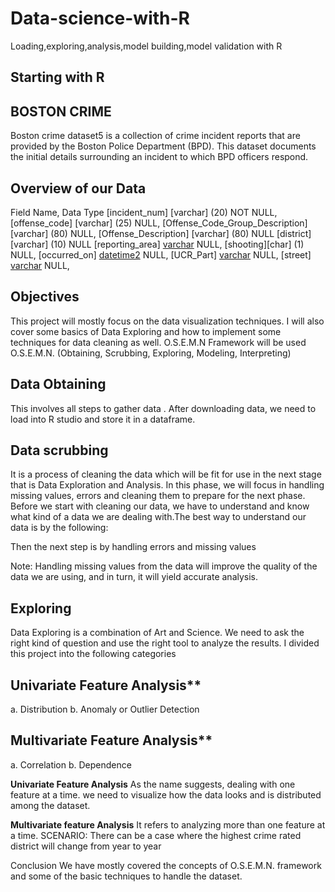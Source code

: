 # Data-science-with-R
Loading,exploring,analysis,model building,model validation with R

## Starting with R

## BOSTON CRIME
Boston crime dataset5 is a collection of crime incident reports that are provided by the Boston Police Department (BPD). This dataset documents the initial details surrounding an incident to which BPD officers respond.
## Overview of our Data
Field Name, Data Type
[incident_num] [varchar] (20) NOT NULL,
[offense_code] [varchar] (25) NULL,
[Offense_Code_Group_Description] [varchar] (80) NULL,
[Offense_Description] [varchar] (80) NULL
[district] [varchar] (10) NULL
[reporting_area] [varchar](10) NULL,
[shooting][char] (1) NULL,
[occurred_on] [datetime2](7) NULL,
[UCR_Part] [varchar](25) NULL,
[street] [varchar](50) NULL,

 ## Objectives
This project will mostly focus on the data visualization techniques.
I will also cover some basics of Data Exploring and how to implement some techniques for data cleaning as well.
O.S.E.M.N Framework will be used
O.S.E.M.N. (Obtaining, Scrubbing, Exploring, Modeling, Interpreting)
## Data Obtaining
This involves all steps to gather data .
After downloading data, we need to load into R studio and store it in a dataframe.
 
## Data scrubbing
It is a process of cleaning the data which will be fit for use in the next stage that is Data Exploration and Analysis. In this phase, we will focus in handling missing values, errors and cleaning them to prepare for the next phase.
Before we start with cleaning our data, we have to understand and know what kind of a data we are dealing with.The best way to understand our data is by the following:
 
Then the next step is by handling errors and missing values
 
Note: Handling missing values from the data will improve the quality of the data we are using, and in turn, it will yield accurate analysis.
## Exploring
Data Exploring is a combination of Art and Science. We need to ask the right kind of question and use the right tool to analyze the results.
I divided this project into the following categories
## Univariate Feature Analysis**
 a. Distribution
 b. Anomaly or Outlier Detection 
## Multivariate Feature Analysis** 
a. Correlation
 b. Dependence

**Univariate Feature Analysis**
As the name suggests, dealing with one feature at a time.
we need to visualize how the data looks and is distributed among the dataset.
  
**Multivariate feature Analysis**
It refers to analyzing more than one feature at a time.
SCENARIO: There can be a case where the highest crime rated district will change from year to year
 
 
Conclusion
We have mostly covered the concepts of O.S.E.M.N. framework and some of the basic techniques to handle the dataset.





